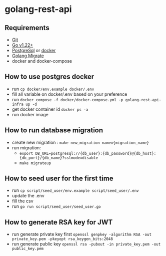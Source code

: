 # golang-rest-api

## Requirements
- [Git](https://git-scm.com/downloads)
- [Go v1.22+](https://go.dev/dl)
- [PostgreSql](https://www.postgresql.org/download/) or [docker](https://hub.docker.com/_/postgres)
- [Golang Migrate](https://github.com/golang-migrate/migrate/tree/master)
- docker and docker-compose

## How to use postgres docker
- run `cp docker/env.example docker/.env`
- fill all variable on docker/.env based on your preference
- run `docker compose -f docker/docker-compose.yml -p golang-rest-api-infra up -d`
- get docker container id `docker ps -a`
- run docker image

## How to run database migration
- create new migration : `make new_migration name={migration_name}`
- run migration:
  - `export DB_URL=postgresql://{db_user}:{db_password}@{db_host}:{db_port}/{db_name}?sslmode=disable`
  - `make migrateup`

## How to seed user for the first time
- run `cp script/seed_user/env.example script/seed_user/.env`
- update the .env
- fill the csv
- run `go run script/seed_user/seed_user.go`


## How to generate RSA key for JWT
- run generate private key first `openssl genpkey -algorithm RSA -out private_key.pem -pkeyopt rsa_keygen_bits:2048`
- run generate public key `openssl rsa -pubout -in private_key.pem -out public_key.pem`